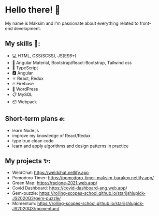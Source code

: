 # Hello there! 👋
My name is Maksim and I'm passionate about everything related to front-end development.
## My skills 💪:
- 💻 HTML, CSS(SCSS), JS(ES6+)
- 👀 Angular Material, Bootstrap/React-Bootstrap, Tailwind css
- 💎 TypeScript
- 🅰️ Angular
- ⚛️ React, Redux
- 🔥 Firebase
- 📇 WordPress
- 📋 MySQL
- 📦 Webpack
## Short-term plans ✊:
- learn Node.js
- improve my knowledge of React/Redux
- type true clean code
- learn and apply algorithms and design patterns in practice
## My projects ✨:
- WeldChat: https://weldchat.netlify.app
- Pomodoro Timer: https://pomodoro-timer-maksim-burakov.netlify.app/
- Green Map: https://rsclone-2021.web.app/
- Covid Dashboard: https://covid-dashboard-ang.web.app/
- Gem-puzzle: https://rolling-scopes-school.github.io/starijshlupick-JS2020Q3/gem-puzzle/
- Momentum: https://rolling-scopes-school.github.io/starijshlupick-JS2020Q3/momentum/
